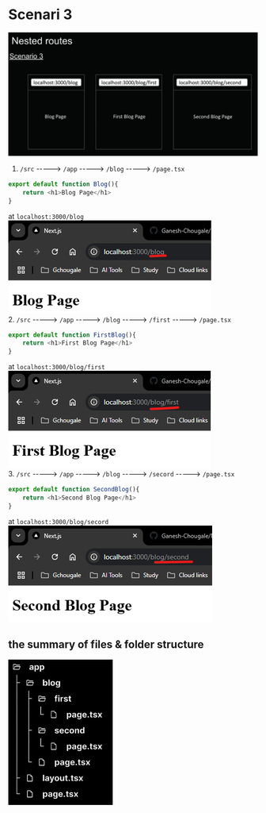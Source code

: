 # Scenari 3  
![](../../ZImages/01/013.png)  
1. `/src` -----> `/app` -----> `/blog` -----> `/page.tsx`  
```typescript
export default function Blog(){
    return <h1>Blog Page</h1>
}
```    
at `localhost:3000/blog`  
![](../../ZImages/01/014.png)  
2. `/src` -----> `/app` -----> `/blog` -----> `/first` -----> `/page.tsx`  
```typescript
export default function FirstBlog(){
    return <h1>First Blog Page</h1>
}
```    
at `localhost:3000/blog/first`  
![](../../ZImages/01/015.png)  
3. `/src` -----> `/app` -----> `/blog` -----> `/secord` -----> `/page.tsx`  
```typescript
export default function SecondBlog(){
    return <h1>Second Blog Page</h1>
}
```  
at `localhost:3000/blog/secord`  
![](../../ZImages/01/016.png)    

## the summary of files & folder structure
![](../../ZImages/01/017.png)    